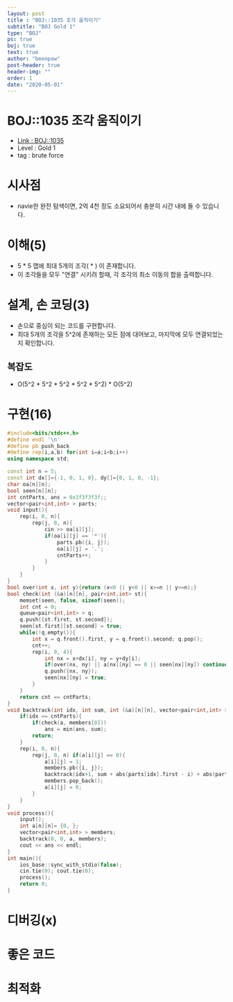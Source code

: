 ```yaml
---
layout: post
title : "BOJ::1035 조각 움직이기"
subtitle: "BOJ Gold 1"
type: "BOJ"
ps: true
boj: true
text: true
author: "beenpow"
post-header: true
header-img: ""
order: 1
date: "2020-05-01"
---
```

# BOJ::1035 조각 움직이기
- [Link : BOJ::1035](https://www.acmicpc.net/problem/1035)
- Level : Gold 1
- tag : brute force

# 시사점
- navie한 완전 탐색이면, 2억 4천 정도 소요되어서 충분히 시간 내에 돌 수 있습니다.

# 이해(5)
- 5 * 5 맵에 최대 5개의 조각( * ) 이 존재합니다.
- 이 조각들을 모두 "연결" 시키려 할때, 각 조각의 최소 이동의 합을 출력합니다.

# 설계, 손 코딩(3)
- 손으로 중심이 되는 코드를 구현합니다.
- 최대 5개의 조각을 5^2에 존재하는 모든 점에 대어보고, 마지막에 모두 연결되었는지 확인합니다.

## 복잡도
- O(5^2 * 5^2 * 5^2 * 5^2 * 5^2) * O(5^2)

# 구현(16)

```cpp
#include<bits/stdc++.h>
#define endl '\n'
#define pb push_back
#define rep(i,a,b) for(int i=a;i<b;i++)
using namespace std;

const int n = 5;
const int dx[]={-1, 0, 1, 0}, dy[]={0, 1, 0, -1};
char oa[n][n];
bool seen[n][n];
int cntParts, ans = 0x3f3f3f3f;;
vector<pair<int,int> > parts;
void input(){
    rep(i, 0, n){
        rep(j, 0, n){
            cin >> oa[i][j];
            if(oa[i][j] == '*'){
                parts.pb({i, j});
                oa[i][j] = '.';
                cntParts++;
            }
        }
    }
}
bool over(int x, int y){return (x<0 || y<0 || x>=n || y>=n);}
bool check(int (&a)[n][n], pair<int,int> st){
    memset(seen, false, sizeof(seen));
    int cnt = 0;
    queue<pair<int,int> > q;
    q.push({st.first, st.second});
    seen[st.first][st.second] = true;
    while(!q.empty()){
        int x = q.front().first, y = q.front().second; q.pop();
        cnt++;
        rep(i, 0, 4){
            int nx = x+dx[i], ny = y+dy[i];
            if(over(nx, ny) || a[nx][ny] == 0 || seen[nx][ny]) continue;
            q.push({nx, ny});
            seen[nx][ny] = true;
        }
    }
    return cnt == cntParts;
}
void backtrack(int idx, int sum, int (&a)[n][n], vector<pair<int,int> > members){
    if(idx == cntParts){
        if(check(a, members[0]))
            ans = min(ans, sum);
        return;
    }
    rep(i, 0, n){
        rep(j, 0, n) if(a[i][j] == 0){
            a[i][j] = 1;
            members.pb({i, j});
            backtrack(idx+1, sum + abs(parts[idx].first - i) + abs(parts[idx].second - j), a, members);
            members.pop_back();
            a[i][j] = 0;
        }
    }
}
void process(){
    input();
    int a[n][n]= {0, };
    vector<pair<int,int> > members;
    backtrack(0, 0, a, members);
    cout << ans << endl;
}
int main(){
    ios_base::sync_with_stdio(false);
    cin.tie(0); cout.tie(0);
    process();
    return 0;
}
```

# 디버깅(x)

# 좋은 코드

# 최적화
